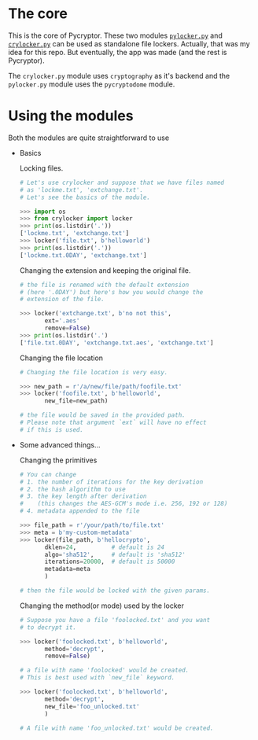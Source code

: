 # The core

This is the core of Pycryptor. These two modules [`pylocker.py`][1] and [`crylocker.py`][2]
can be used as standalone file lockers.
Actually, that was my idea for this repo. But eventually, the app was made (and the rest is Pycryptor).

The `crylocker.py` module uses `cryptography` as it's backend and the `pylocker.py` module
uses the `pycryptodome` module.


# Using the modules

Both the modules are quite straightforward to use

 - Basics

	Locking files.
	```python
	# Let's use crylocker and suppose that we have files named
	# as 'lockme.txt', 'extchange.txt'.
	# Let's see the basics of the module.
	
	>>> import os
	>>> from crylocker import locker
	>>> print(os.listdir('.'))
	['lockme.txt', 'extchange.txt']
	>>> locker('file.txt', b'helloworld')
	>>> print(os.listdir('.'))
	['lockme.txt.0DAY', 'extchange.txt']
	```

	Changing the extension and keeping the original file.

	```python
	# the file is renamed with the default extension
	# (here '.0DAY') but here's how you would change the
	# extension of the file.

	>>> locker('extchange.txt', b'no not this', 
		   ext='.aes'
		   remove=False)
	>>> print(os.listdir('.')
	['file.txt.0DAY', 'extchange.txt.aes', 'extchange.txt']
	```
	Changing the file location
	```python
	# Changing the file location is very easy.
	
	>>> new_path = r'/a/new/file/path/foofile.txt'
	>>> locker('foofile.txt', b'helloworld',
		   new_file=new_path)
	
	# the file would be saved in the provided path.
	# Please note that argument `ext` will have no effect
	# if this is used.
	```

 - Some advanced things...

	Changing the primitives

	```python
	# You can change 
	# 1. the number of iterations for the key derivation
	# 2. the hash algorithm to use 
	# 3. the key length after derivation 
	#    (this changes the AES-GCM's mode i.e. 256, 192 or 128)
	# 4. metadata appended to the file 
	
	>>> file_path = r'/your/path/to/file.txt'
	>>> meta = b'my-custom-metadata'
	>>> locker(file_path, b'hellocrypto',
		   dklen=24,	      # default is 24
		   algo='sha512',     # default is 'sha512'
		   iterations=20000,  # default is 50000
		   metadata=meta
		   )
	
	# then the file would be locked with the given params.
	```
	
	Changing the method(or mode) used by the locker
	
	```python
	# Suppose you have a file 'foolocked.txt' and you want
	# to decrypt it.
	
	>>> locker('foolocked.txt', b'helloworld',
		   method='decrypt',
		   remove=False)
	
	# a file with name 'foolocked' would be created.
	# This is best used with `new_file` keyword.
	
	>>> locker('foolocked.txt', b'helloworld',
		   method='decrypt',
		   new_file='foo_unlocked.txt'
		   )
	
	# A file with name 'foo_unlocked.txt' would be created.
	```

[1]: <pylocker.py>
[2]: <crylocker.py>

